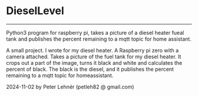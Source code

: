 # DieselLevel
-----------------
Python3 program for raspberry pi, takes a picture of a diesel heater fueal tank and publishes the percent remaining to a mqtt topic for home assistant.

A small project. I wrote for my diesel heater.
A Raspberry pi zero with a camera attached. Takes a picture of the fuel tank for my diesel heater.
It crops out a part of the image, turns it black and white and calculates the percent of black.
The black is the diesel, and it publishes the percent remaining to a mqtt topic for homeassistant.


2024-11-02
by Peter Lehnér (petleh82 @ gmail.com)
